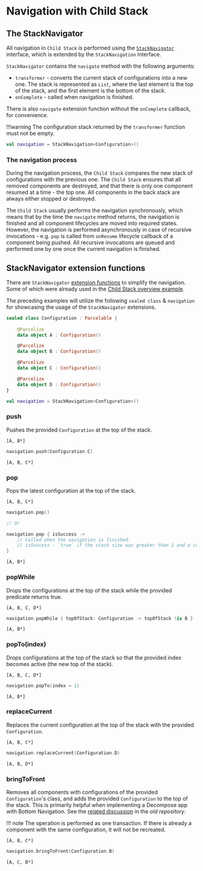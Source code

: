 # Navigation with Child Stack

## The StackNavigator

All navigation in `Child Stack` is performed using the [`StackNavigator`](https://github.com/arkivanov/Decompose/blob/master/decompose/src/commonMain/kotlin/com/arkivanov/decompose/router/stack/StackNavigator.kt) interface, which is extended by the `StackNavigation` interface.

`StackNavigator` contains the `navigate` method with the following arguments:

- `transformer` - converts the current stack of configurations into a new one. The stack is represented as `List`, where the last element is the top of the stack, and the first element is the bottom of the stack.
- `onComplete` - called when navigation is finished.

There is also `navigate` extension function without the `onComplete` callback, for convenience.

!!!warning
    The configuration stack returned by the `transformer` function must not be empty.

```kotlin title="Creating the navigation"
val navigation = StackNavigation<Configuration>()
```

### The navigation process

During the navigation process, the `Child Stack` compares the new stack of configurations with the previous one. The `Child Stack` ensures that all removed components are destroyed, and that there is only one component resumed at a time - the top one. All components in the back stack are always either stopped or destroyed.

The `Child Stack` usually performs the navigation synchronously, which means that by the time the `navigate` method returns, the navigation is finished and all component lifecycles are moved into required states. However, the navigation is performed asynchronously in case of recursive invocations - e.g. `pop` is called from `onResume` lifecycle callback of a component being pushed. All recursive invocations are queued and performed one by one once the current navigation is finished.

## StackNavigator extension functions

There are `StackNavigator` [extension functions](https://github.com/arkivanov/Decompose/blob/master/decompose/src/commonMain/kotlin/com/arkivanov/decompose/router/stack/StackNavigatorExt.kt) to simplify the navigation. Some of which were already used in the [Child Stack overview example](../overview#example).

The preceding examples will utilize the following `sealed class` & `navigation` for showcasing the usage of the `StackNavigator` extensions.

```kotlin
sealed class Configuration : Parcelable {
    
    @Parcelize
    data object A : Configuration()

    @Parcelize
    data object B : Configuration()

    @Parcelize
    data object C : Configuration()

    @Parcelize
    data object D : Configuration()
}

val navigation = StackNavigation<Configuration>()
```

### push

Pushes the provided `Configuration` at the top of the stack.

```title="Before"
[A, B*]
```

```kotlin
navigation.push(Configuration.C)
```

```title="After"
[A, B, C*]
```

### pop

Pops the latest configuration at the top of the stack.

```title="Before"
[A, B, C*]
```

```kotlin
navigation.pop()

// Or

navigation.pop { isSuccess ->
    // Called when the navigation is finished.
    // isSuccess - `true` if the stack size was greater than 1 and a component was popped, `false` otherwise.
}
```

```title="After"
[A, B*]
```

### popWhile

Drops the configurations at the top of the stack while the provided predicate returns true.

```title="Before"
[A, B, C, D*]
```

```kotlin
navigation.popWhile { topOfStack: Configuration -> topOfStack !is B }
```

```title="After"
[A, B*]
```

### popTo(index)

Drops configurations at the top of the stack so that the provided index becomes active (the new top of the stack).

```title="Before"
[A, B, C, D*]
```

```kotlin
navigation.popTo(index = 1)
```

```title="After"
[A, B*]
```

### replaceCurrent

Replaces the current configuration at the top of the stack with the provided `Configuration`.

```title="Before"
[A, B, C*]
```

```kotlin
navigation.replaceCurrent(Configuration.D)
```

```title="After"
[A, B, D*]
```

### bringToFront

Removes all components with configurations of the provided `Configuration`'s class, and adds the provided `Configuration` to the top of the stack. This is primarily helpful when implementing a Decompose app with Bottom Navigation. See the [related discussion](https://github.com/badoo/Decompose/discussions/178) in the *old repository*.

!!! note
    The operation is performed as one transaction. If there is already a component with the same configuration, it will not be recreated.

```title="Before"
[A, B, C*]
```

```kotlin
navigation.bringToFront(Configuration.B)
```

```title="After"
[A, C, B*]
```
